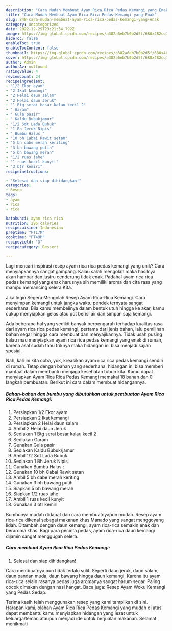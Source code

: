 ```yaml
---
description: "Cara Mudah Membuat Ayam Rica Rica Pedas Kemangi yang Enak"
title: "Cara Mudah Membuat Ayam Rica Rica Pedas Kemangi yang Enak"
slug: 848-cara-mudah-membuat-ayam-rica-rica-pedas-kemangi-yang-enak
category: Uncategorized
date: 2022-12-29T23:21:54.792Z
image: https://img-global.cpcdn.com/recipes/a382a6eb7b0b2d5f/680x482cq70/ayam-rica-rica-pedas-kemangi-foto-resep-utama.jpg
hideToc: false
enableToc: true
enableTocContent: false
thumbnail: https://img-global.cpcdn.com/recipes/a382a6eb7b0b2d5f/680x482cq70/ayam-rica-rica-pedas-kemangi-foto-resep-utama.jpg
cover: https://img-global.cpcdn.com/recipes/a382a6eb7b0b2d5f/680x482cq70/ayam-rica-rica-pedas-kemangi-foto-resep-utama.jpg
author: Admin
authorAv: notfound
ratingvalue: 4
reviewcount: 24
recipeingredient:
- "1/2 Ekor ayam"
- "2 Ikat kemangi"
- "2 Helai daun salam"
- "2 Helai daun Jeruk"
- "1 Btg serai besar kalau kecil 2"
- " Garam"
- " Gula pasir"
- " Kaldu Bubukjamur"
- "1/2 Sdt Lada Bubuk"
- "1 Bh Jeruk Nipis"
- " Bumbu Halus "
- "10 bh Cabai Rawit setan"
- "5 bh cabe merah keriting"
- "3 bh bawang putih"
- "5 bh bawang merah"
- "1/2 ruas jahe"
- "1 ruas kecil kunyit"
- "3 btr kemiri"
recipeinstructions:

- "Selesai dan siap dihidangkan!"
categories:
- Resep
tags:
- ayam
- rica
- rica

katakunci: ayam rica rica 
nutrition: 296 calories
recipecuisine: Indonesian
preptime: "PT17M"
cooktime: "PT49M"
recipeyield: "3"
recipecategory: Dessert

---
```





Lagi mencari inspirasi resep ayam rica rica pedas kemangi yang unik? Cara menyiapkannya sangat gampang. Kalau salah mengolah maka hasilnya akan hambar dan justru cenderung tidak enak. Padahal ayam rica rica pedas kemangi yang enak harusnya sih memiliki aroma dan cita rasa yang mampu memancing selera Kita.





Jika Ingin Segera Mengolah Resep Ayam Rica-Rica Kemangi. Cara menyimpan kemangi untuk jangka waktu pendek ternyata sangat sederhana. Bila kamu membelinya dalam bentuk utuh hingga ke akar, kamu cukup menyiapkan gelas atau pot berisi air dan simpan saja kemangi.

Ada beberapa hal yang sedikit banyak berpengaruh terhadap kualitas rasa dari ayam rica rica pedas kemangi, pertama dari jenis bahan, lalu pemilihan bahan segar hingga cara membuat dan menyajikannya. Tidak usah pusing kalau mau menyiapkan ayam rica rica pedas kemangi yang enak di rumah, karena asal sudah tahu triknya maka hidangan ini bisa menjadi sajian spesial.






Nah, kali ini kita coba, yuk, kreasikan ayam rica rica pedas kemangi sendiri di rumah. Tetap dengan bahan yang sederhana, hidangan ini bisa memberi manfaat dalam membantu menjaga kesehatan tubuh kita. Kamu dapat menyiapkan Ayam Rica Rica Pedas Kemangi memakai 18 bahan dan 0 langkah pembuatan. Berikut ini cara dalam membuat hidangannya.

<!--inarticleads1-->

##### Bahan-bahan dan bumbu yang dibutuhkan untuk pembuatan Ayam Rica Rica Pedas Kemangi:

1. Persiapkan 1/2 Ekor ayam
1. Persiapkan 2 Ikat kemangi
1. Persiapkan 2 Helai daun salam
1. Ambil 2 Helai daun Jeruk
1. Sediakan 1 Btg serai besar kalau kecil 2
1. Sediakan  Garam
1. Gunakan  Gula pasir
1. Sediakan  Kaldu Bubuk/jamur
1. Ambil 1/2 Sdt Lada Bubuk
1. Sediakan 1 Bh Jeruk Nipis
1. Gunakan  Bumbu Halus :
1. Gunakan 10 bh Cabai Rawit setan
1. Ambil 5 bh cabe merah keriting
1. Gunakan 3 bh bawang putih
1. Siapkan 5 bh bawang merah
1. Siapkan 1/2 ruas jahe
1. Ambil 1 ruas kecil kunyit
1. Gunakan 3 btr kemiri


Bumbunya mudah didapat dan cara membuatnyapun mudah. Resep ayam rica-rica dikenal sebagai makanan khas Manado yang sangat menggoyang lidah. Ditambah dengan daun kemangi, ayam rica-rica semakin enak dan beraroma khas. Bagi para pecinta pedas, ayam rica-rica daun kemangi dijamin sangat menggugah selera. 

<!--inarticleads2-->

##### Cara membuat Ayam Rica Rica Pedas Kemangi:


1. Selesai dan siap dihidangkan!

Cara membuatnya pun tidak terlalu sulit. Seperti daun jeruk, daun salam, daun pandan muda, daun bawang hingga daun kemangi. Karena itu ayam rica-rica selain rasanya pedas juga aromanya sangat harum segar. Paling cocok dimakan dengan nasi hangat. Baca juga: Resep Ayam Woku Kemangi yang Pedas Sedap. 

Terima kasih telah menggunakan resep yang kami tampilkan di sini. Harapan kami, olahan Ayam Rica Rica Pedas Kemangi yang mudah di atas dapat membantu kamu menyiapkan hidangan yang lezat untuk keluarga/teman ataupun menjadi ide untuk berjualan makanan. Selamat menikmati
